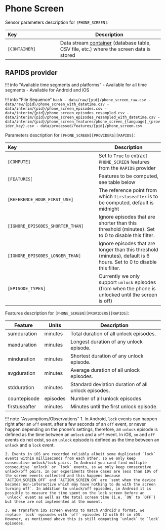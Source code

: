 # Phone Screen

Sensor parameters description for `[PHONE_SCREEN]`:

|Key&nbsp;&nbsp;&nbsp;&nbsp;&nbsp;&nbsp;&nbsp;&nbsp;&nbsp;&nbsp;&nbsp;&nbsp;&nbsp;&nbsp;&nbsp;&nbsp;&nbsp;&nbsp;&nbsp;&nbsp;&nbsp;&nbsp;&nbsp;&nbsp;&nbsp;&nbsp;&nbsp;&nbsp;&nbsp;            | Description |
|----------------|-----------------------------------------------------------------------------------------------------------------------------------
|`[CONTAINER]`| Data stream [container](../../datastreams/data-streams-introduction/) (database table, CSV file, etc.) where the screen data is stored

## RAPIDS provider

!!! info "Available time segments and platforms"
    - Available for all time segments
    - Available for Android and iOS

!!! info "File Sequence"
    ```bash
    - data/raw/{pid}/phone_screen_raw.csv
    - data/raw/{pid}/phone_screen_with_datetime.csv
    - data/interim/{pid}/phone_screen_episodes.csv
    - data/interim/{pid}/phone_screen_episodes_resampled.csv
    - data/interim/{pid}/phone_screen_episodes_resampled_with_datetime.csv
    - data/interim/{pid}/phone_screen_features/phone_screen_{language}_{provider_key}.csv
    - data/processed/features/{pid}/phone_screen.csv
    ```


Parameters description for `[PHONE_SCREEN][PROVIDERS][RAPIDS]`:

|Key&nbsp;&nbsp;&nbsp;&nbsp;&nbsp;&nbsp;&nbsp;&nbsp;&nbsp;&nbsp;&nbsp;&nbsp;&nbsp;&nbsp;&nbsp;&nbsp;&nbsp;&nbsp;&nbsp;&nbsp;&nbsp;&nbsp;&nbsp;&nbsp;&nbsp;&nbsp;&nbsp;&nbsp;&nbsp;&nbsp;&nbsp;&nbsp;&nbsp;&nbsp;&nbsp;&nbsp;&nbsp;&nbsp;&nbsp;&nbsp;&nbsp;&nbsp;&nbsp;&nbsp;&nbsp;&nbsp;&nbsp;&nbsp;&nbsp;&nbsp;&nbsp;&nbsp;&nbsp;&nbsp;&nbsp;&nbsp;&nbsp;&nbsp;            | Description |
|----------------|-----------------------------------------------------------------------------------------------------------------------------------
|`[COMPUTE]`| Set to `True` to extract `PHONE_SCREEN` features from the `RAPIDS` provider|
|`[FEATURES]` |         Features to be computed, see table below
|`[REFERENCE_HOUR_FIRST_USE]` |  The reference point from which `firstuseafter` is to be computed, default is midnight
|`[IGNORE_EPISODES_SHORTER_THAN]` |  Ignore episodes that are shorter than this threshold (minutes). Set to 0 to disable this filter.
|`[IGNORE_EPISODES_LONGER_THAN]` |  Ignore episodes that are longer than this threshold (minutes), default is 6 hours. Set to 0 to disable this filter.
|`[EPISODE_TYPES]` |  Currently we only support `unlock` episodes (from when the phone is unlocked until the screen is off)


Features description for `[PHONE_SCREEN][PROVIDERS][RAPIDS]`:

|Feature                    |Units      |Description|
|-------------------------- |---------- |---------------------------|
|sumduration               |minutes           |Total duration of all unlock episodes.
|maxduration               |minutes           |Longest duration of any unlock episode.
|minduration               |minutes           |Shortest duration of any unlock episode.
|avgduration               |minutes           |Average duration of all unlock episodes.
|stdduration               |minutes           |Standard deviation duration of all unlock episodes.
|countepisode              |episodes          |Number of all unlock episodes
|firstuseafter             |minutes           |Minutes until the first unlock episode.

<!-- |episodepersensedminutes   |episodes/minute   |The ratio between the total number of episodes in an epoch divided by the total time (minutes) the phone was sensing data. -->

!!! note "Assumptions/Observations"
    1. In Android, `lock` events can happen right after an `off` event, after a few seconds of an `off` event, or never happen depending on the phone\'s settings, therefore, an `unlock` episode is defined as the time between an `unlock` and a `off` event. In iOS, `on` and `off` events do not exist, so an `unlock` episode is defined as the time between an `unlock` and a `lock` event.

    2. Events in iOS are recorded reliably albeit some duplicated `lock` events within milliseconds from each other, so we only keep consecutive unlock/lock pairs. In Android you cand find multiple consecutive `unlock` or `lock` events, so we only keep consecutive unlock/off pairs. In our experiments these cases are less than 10% of the screen events collected and this happens because `ACTION_SCREEN_OFF` and `ACTION_SCREEN_ON` are `sent when the device becomes non-interactive which may have nothing to do with the screen turning off`. In addition to unlock/off episodes, in Android it is possible to measure the time spent on the lock screen before an `unlock` event as well as the total screen time (i.e. `ON` to `OFF`) but these are not implemented at the moment.

    3. We transform iOS screen events to match Android's format, we replace `lock` episodes with `off` episodes (2 with 0) in iOS. However, as mentioned above this is still computing `unlock` to `lock` episodes.
